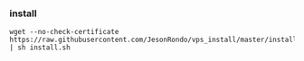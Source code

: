 ### install

    wget --no-check-certificate https://raw.githubusercontent.com/JesonRondo/vps_install/master/install.sh | sh install.sh
